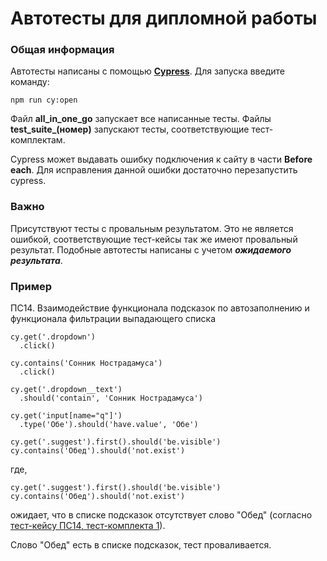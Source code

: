 # Автотесты для дипломной работы

### Общая информация

Автотесты написаны с помощью [**Сypress**](https://www.cypress.io/). Для запуска введите команду:
  
`npm run cy:open`

Файл **all_in_one_go** запускает все написанные тесты.
Файлы **test_suite_(номер)** запускают тесты, соответствующие тест-комплектам.

Cypress может выдавать ошибку подключения к сайту в части **Before each**. Для исправления данной ошибки достаточно перезапустить cypress.

### Важно

Присутствуют тесты с провальным результатом. Это не является ошибкой, соответствующие тест-кейсы так же имеют провальный результат.
Подобные автотесты написаны с учетом ***ожидаемого результата***.

### Пример

ПС14. Взаимодействие функционала подсказок по автозаполнению и функционала фильтрации выпадающего списка

    cy.get('.dropdown')
      .click()

    cy.contains('Сонник Нострадамуса')
      .click()
    
    cy.get('.dropdown__text')
      .should('contain', 'Сонник Нострадамуса')
    
    cy.get('input[name="q"]')
      .type('Обе').should('have.value', 'Обе')

    cy.get('.suggest').first().should('be.visible')
    cy.contains('Обед').should('not.exist')
    
где,
    
    cy.get('.suggest').first().should('be.visible')
    cy.contains('Обед').should('not.exist')
   
ожидает, что в списке подсказок отсутствует слово "Обед" (согласно [тест-кейсу ПС14, тест-комплекта 1](https://docs.google.com/spreadsheets/d/1giDOcq-tJpmVPKhE6L_CIo2rkBsq6frsxR-7ffpQS60/edit#gid=1831451207&range=15:15)). 

Слово "Обед" есть в списке подсказок, тест проваливается.
